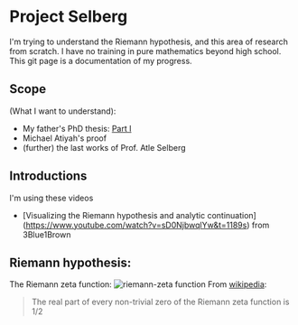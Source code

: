# Project Selberg

I'm trying to understand the Riemann hypothesis, and this area of research from scratch. I have no training in pure mathematics beyond high school. This git page is a documentation of my progress.

## Scope
(What I want to understand):
- My father's PhD thesis: [Part I](http://www.math.sjsu.edu/~goldston/Tsang1.pdf)
- Michael Atiyah's proof
- (further) the last works of Prof. Atle Selberg

## Introductions
I'm using these videos
- [Visualizing the Riemann hypothesis and analytic continuation] (https://www.youtube.com/watch?v=sD0NjbwqlYw&t=1189s) from 3Blue1Brown

## Riemann hypothesis:
The Riemann zeta function: ![riemann-zeta function](https://wikimedia.org/api/rest_v1/media/math/render/svg/31f460a787ebaf667aaf7805f2b87e542a02836b)
From [wikipedia](https://en.wikipedia.org/wiki/Riemann_hypothesis):
> The real part of every non-trivial zero of the Riemann zeta function is 1/2


